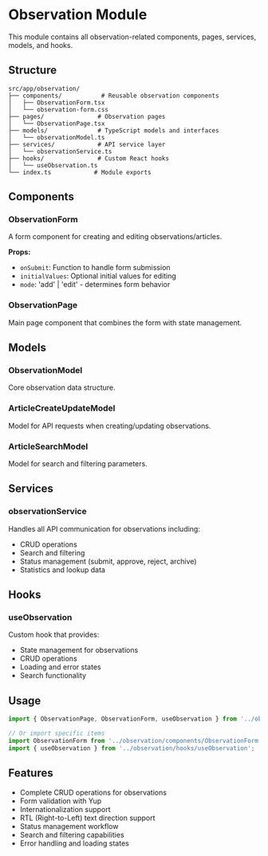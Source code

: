 # Observation Module

This module contains all observation-related components, pages, services, models, and hooks.

## Structure

```
src/app/observation/
├── components/           # Reusable observation components
│   ├── ObservationForm.tsx
│   └── observation-form.css
├── pages/               # Observation pages
│   └── ObservationPage.tsx
├── models/              # TypeScript models and interfaces
│   └── observationModel.ts
├── services/            # API service layer
│   └── observationService.ts
├── hooks/               # Custom React hooks
│   └── useObservation.ts
└── index.ts            # Module exports
```

## Components

### ObservationForm
A form component for creating and editing observations/articles.

**Props:**
- `onSubmit`: Function to handle form submission
- `initialValues`: Optional initial values for editing
- `mode`: 'add' | 'edit' - determines form behavior

### ObservationPage
Main page component that combines the form with state management.

## Models

### ObservationModel
Core observation data structure.

### ArticleCreateUpdateModel
Model for API requests when creating/updating observations.

### ArticleSearchModel
Model for search and filtering parameters.

## Services

### observationService
Handles all API communication for observations including:
- CRUD operations
- Search and filtering
- Status management (submit, approve, reject, archive)
- Statistics and lookup data

## Hooks

### useObservation
Custom hook that provides:
- State management for observations
- CRUD operations
- Loading and error states
- Search functionality

## Usage

```typescript
import { ObservationPage, ObservationForm, useObservation } from '../observation';

// Or import specific items
import ObservationForm from '../observation/components/ObservationForm';
import { useObservation } from '../observation/hooks/useObservation';
```

## Features

- Complete CRUD operations for observations
- Form validation with Yup
- Internationalization support
- RTL (Right-to-Left) text direction support
- Status management workflow
- Search and filtering capabilities
- Error handling and loading states
